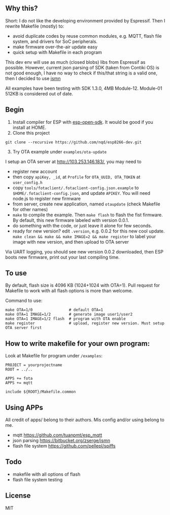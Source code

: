 ## Why this?
Short: I do not like the developing environment provided by Espressif. Then I rewrite Makefile (mostly) to:
- avoid duplicate codes by reuse common modules, e.g. MQTT, flash file system, and drivers for SoC peripherals.
- make firmware over-the-air update easy
- quick setup with Makefile in each program

This dev env will use as much (closed blobs) libs from Espressif as possible. However, current json parsing of SDK (taken from Contiki OS) is not good enough, I have no way to check if this/that string is a valid one, then I decided to use [jsmn](https://bitbucket.org/zserge/jsmn)

All examples have been testing with SDK 1.3.0, 4MB Module-12.
Module-01 512KB is considered out of date.

## Begin
1. Install compiler for ESP with [esp-open-sdk](https://github.com/pfalcon/esp-open-sdk). It would be good if you install at HOME.
2. Clone this project
```
git clone --recursive https://github.com/nqd/esp8266-dev.git
```

3. Try OTA example under ```examples/ota-update```

I setup an OTA server at http://103.253.146.183/, you may need to
- register new account
- then copy ```apiKey, _id```,  at ```Profile``` for ```OTA_UUID, OTA_TOKEN``` at ```user_config.h```
- copy ```tools/fotaclient/.fotaclient-config.json.example``` to ```$HOME/.fotaclient-config.json```, and update ```APIKEY```. You will need node.js to register new firmware
- from server, create new application, named ```otaupdate``` (check Makefile for other names)
- ```make``` to compile the example. Then ```make flash``` to flash the fist firmware. By default, this new firmware labeled with version 0.0.1.
- do something with the code, or just leave it alone for few seconds.
- ready for new version? edit ```.version```, e.g. 0.0.2 for this new cool update. ``` make clean && make && make IMAGE=2 && make register``` to label your image with new version, and then upload to OTA server

Via UART logging, you should see new version 0.0.2 downloaded, then ESP boots new firmware, print out your last compiling time.

## To use
By default, flash size is 4096 KB (1024+1024 with OTA=1). Pull request for Makefile to work with all flash options is more than welcome.

Command to use:
```
make OTA=1/0                # default OTA=1
make OTA=1 IMAGE=1/2        # generate image user1/user2
make OTA=1 IMAGE=1/2 flash  # program with OTA enable
make register               # upload, register new version. Must setup OTA server first
```

## How to write makefile for your own program:

Look at Makefile for program under ```/examples```:
```
PROJECT = yourprojectname
ROOT = ../..

APPS += fota
APPS += mqtt

include ${ROOT}/Makefile.common
```

## Using APPs
All credit of apps/ belong to their authors. Mis config and/or using belong to me.

+ mqtt https://github.com/tuanpmt/esp_mqtt
+ json parsing https://bitbucket.org/zserge/jsmn
+ flash file system https://github.com/pellepl/spiffs

## Todo
+ makefile with all options of flash
+ flash file system testing

## License
MIT
